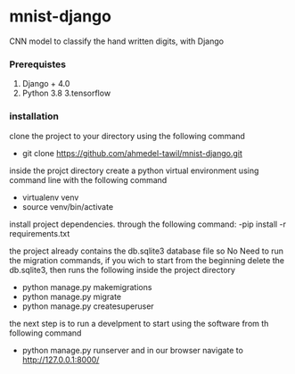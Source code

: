 # mnist-django
CNN model to classify the hand written digits, with Django 

### Prerequistes
1. Django + 4.0
2. Python 3.8
3.tensorflow


### installation 
 clone the project to your directory using the following command 
- git clone https://github.com/ahmedel-tawil/mnist-django.git
 
 inside the projct directory create a python virtual environment using command line with the following command  
 
- virtualenv venv 
- source venv/bin/activate


 install project dependencies. through the following command:
 -pip install -r requirements.txt
 
 
 the project already contains the db.sqlite3 database file so  No Need to  run the migration commands, if you wich to start from the beginning delete the  db.sqlite3, then runs the following inside the project directory 
 - python manage.py makemigrations
 - python manage.py migrate
 - python manage.py createsuperuser

the next step is to run a develpment to start using the software from th following  command 
- python manage.py runserver
and in our browser navigate to http://127.0.0.1:8000/ 
